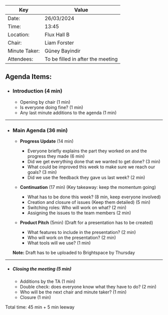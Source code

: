 | Key           | Value                             |
|---------------|-----------------------------------|
| Date:         | 26/03/2024                        |
| Time:         | 13:45                             |
| Location:     | Flux Hall B                       |
| Chair:        | Liam Forster                      |
| Minute Taker: | Güney Bayindir                    |
| Attendees:    | To be filled in after the meeting |
## Agenda Items:
- ### Introduction (4 min)
  - Opening by chair (1 min)
  - Is everyone doing fine? (1 min)
  - Any last minute additions to the agenda (1 min)
---------------------------------------------------------------
- ### Main Agenda (36 min)
  - **Progress Update** (14 min)
    - Everyone briefly explains the part they worked on and the progress they made (6 min)
    - Did we get everything done that we wanted to get done? (3 min)
    - What could be improved this week to make sure we reach our goals? (3 min)
    - Did we use the feedback they gave us last week? (2 min)
  
  - **Continuation** (17 min) (Key takeaway: keep the momentum going)
    - What has to be done this week? (8 min, keep everyone involved)
    - Creation and closure of issues (Keep them detailed) (5 min)
    - Switching roles: Who will work on what?  (2 min)
    - Assigning the issues to the team members (2 min)
  - **Product Pitch** (5min) (Draft for a presentation has to be created)
    - What features to include in the presentation? (2 min)
    - Who will work on the presentation? (2 min)
    - What tools will we use? (1 min)
  
  **Note:** Draft has to be uploaded to Brightspace by Thursday 
    
    
---------------------------------------------------------------
- ##### Closing the meeting (5 min)
  - Additions by the TA (1 min)
  - Double check: does everyone know what they have to do? (2 min)
  - Who will be the next chair and minute taker? (1 min)
  - Closure (1 min)

Total time: 45 min + 5 min leeway


